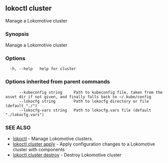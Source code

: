 ## lokoctl cluster

Manage a Lokomotive cluster

### Synopsis

Manage a Lokomotive cluster

### Options

```
  -h, --help   help for cluster
```

### Options inherited from parent commands

```
      --kubeconfig string     Path to kubeconfig file, taken from the asset dir if not given, and finally falls back to ~/.kube/config
      --lokocfg string        Path to lokocfg directory or file (default "./")
      --lokocfg-vars string   Path to lokocfg.vars file (default "./lokocfg.vars")
```

### SEE ALSO

* [lokoctl](lokoctl.md)	 - Manage Lokomotive clusters.
* [lokoctl cluster apply](lokoctl_cluster_apply.md)	 - Apply configuration changes to a Lokomotive cluster with components
* [lokoctl cluster destroy](lokoctl_cluster_destroy.md)	 - Destroy Lokomotive cluster

